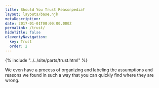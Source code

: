 ```yaml
---
title: Should You Trust Reasonpedia?
layout: layouts/base.njk
metaDescription:
date: 2017-01-01T00:00:00.000Z
permalink: /trust/
hideTitle: false
eleventyNavigation:
  key: Trust
  order: 2
---
```


{% include "../../site/parts/trust.html" %}

We even have a process of organizing and labeling the assumptions and reasons we found in such a way that you can quickly find where they are wrong.
